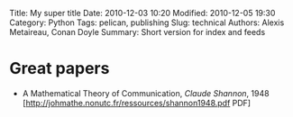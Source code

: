 Title: My super title
Date: 2010-12-03 10:20
Modified: 2010-12-05 19:30
Category: Python
Tags: pelican, publishing
Slug: technical
Authors: Alexis Metaireau, Conan Doyle
Summary: Short version for index and feeds

# Great papers

- A Mathematical Theory of Communication, *Claude Shannon*, 1948 [http://johmathe.nonutc.fr/ressources/shannon1948.pdf PDF]

